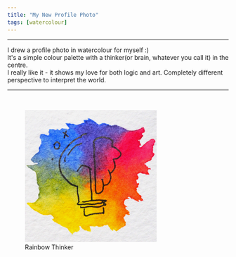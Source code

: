 ```yaml
---
title: "My New Profile Photo"
tags: [watercolour]
---
```


<hr>

I drew a profile photo in watercolour for myself :)  
It's a simple colour palette with a thinker(or brain, whatever you call it) in the centre.  
I really like it - it shows my love for both logic and art. Completely different perspective to interpret the world.

<hr>

<br>

<figure>
<img src="/assets/img/palette.jpg" width="300" length="300">
<figcaption>Rainbow Thinker</figcaption>
</figure>